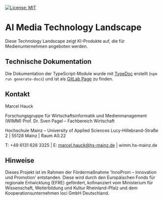 [![License: MIT](https://img.shields.io/badge/License-MIT-brightgreen.svg)](https://opensource.org/licenses/MIT)
# AI Media Technology Landscape

Diese Technology Landscape zeigt KI-Produkte auf, die für Medienunternehmen angeboten werden.

## Technische Dokumentation

Die Dokumentation der TypeScript-Module wurde mit [TypeDoc](https://typedoc.org/) erstellt (`npm run generate-docs`) und ist als [GitLab Page](https://wimm.pages.gitlab.rlp.net/ai-media-technology-landscape/docs) zu finden.

## Kontakt

Marcel Hauck

Forschungsgruppe für Wirtschaftsinformatik und Medienmanagement (WIMM)
Prof. Dr. Sven Pagel – Fachbereich Wirtschaft
 
Hochschule Mainz – University of Applied Sciences
Lucy-Hillebrand-Straße 2 | 55128 Mainz | Raum A0.22
 
T: +49 6131 628 3325 | E: <marcel.hauck@hs-mainz.de> | wimm.hs-mainz.de

## Hinweise

Dieses Projekt ist im Rahmen der Fördermaßnahme 'InnoProm – Innovation und Promotion' entstanden. Diese wird durch den Europäischen Fonds für regionale Entwicklung (EFRE) gefördert, kofinanziert vom Ministerium für Wissenschaft, Weiterbildung und Kultur Rheinland-Pfalz und dem Kooperationsunternehmen loci GmbH Deutschland.
